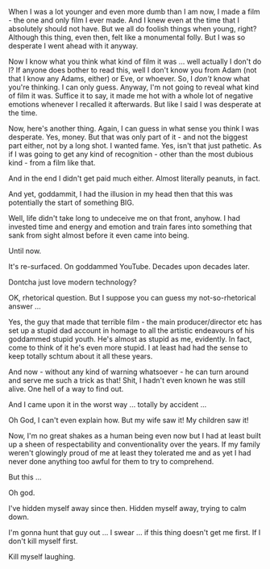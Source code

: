   

When I was a lot younger and even more dumb than I am now, I made a film - the one and only film I ever made. And I knew even at the time that I absolutely should not have. But we all do foolish things when young, right? Although this thing, even then, felt like a monumental folly. But I was so desperate I went ahead with it anyway.

Now I know what you think what kind of film it was ... well actually I don't do I? If anyone does bother to read this, well I don't know you from Adam (not that I know any Adams, either) or Eve, or whoever. So, I *don't* know what you're thinking. I can only guess. Anyway, I'm not going to reveal what kind of film it was. Suffice it to say, it made me hot with a whole lot of negative emotions whenever I recalled it afterwards. But like I said I was desperate at the time.

Now, here's another thing. Again, I can guess in what sense you think I was desperate. Yes, money. But that was only part of it - and not the biggest part either, not by a long shot. I wanted fame. Yes, isn't that just pathetic. As if I was going to get any kind of recognition - other than the most dubious kind - from a film like that.

And in the end I didn't get paid much either. Almost literally peanuts, in fact.

And yet, goddammit, I had the illusion in my head then that this was potentially the start of something BIG.

Well, life didn't take long to undeceive me on that front, anyhow. I had invested time and energy and emotion and train fares into something that sank from sight almost before it even came into being.

Until now.

It's re-surfaced. On goddammed YouTube. Decades upon decades later.

Dontcha just love modern technology?

OK, rhetorical question. But I suppose you can guess my not-so-rhetorical answer ...

Yes, the guy that made that terrible film - the main producer/director etc has set up a stupid dad account in homage to all the artistic endeavours of his goddammed stupid youth. He's almost as stupid as me, evidently. In fact, come to think of it he's even more stupid. I at least had had the sense to keep totally schtum about it all these years. 

And now - without any kind of warning whatsoever - he can turn around and serve me such a trick as that! Shit, I hadn't even known he was still alive. One hell of a way to find out.

And I came upon it in the worst way ... totally by accident ...

Oh God, I can't even explain how. But my wife saw it! My children saw it!

Now, I'm no great shakes as a human being even now but I had at least built up a sheen of respectability and conventionality over the years. If my family weren't glowingly proud of me at least they tolerated me and as yet I had never done anything too awful for them to try to comprehend.

But this ...

Oh god.

I've hidden myself away since then. Hidden myself away, trying to calm down.

I'm gonna hunt that guy out ... I swear ... if this thing doesn't get me first. If I don't kill myself first.

Kill myself laughing.